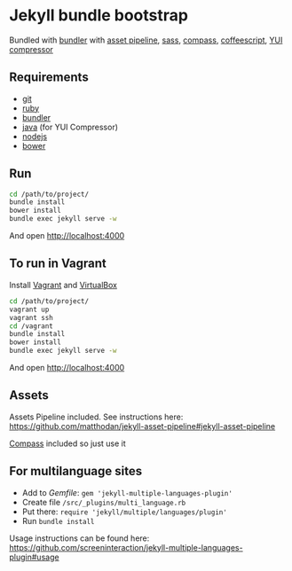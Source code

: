 # Jekyll bundle bootstrap

Bundled with [bundler](http://bundler.io/) with [asset pipeline](https://github.com/matthodan/jekyll-asset-pipeline), [sass](http://sass-lang.com/), [compass](http://compass-style.org/), [coffeescript](http://coffeescript.org/), [YUI compressor](http://yui.github.io/yuicompressor/)

## Requirements
* [git](http://git-scm.com/)
* [ruby](https://www.ruby-lang.org/)
* [bundler](http://bundler.io/)
* [java](http://java.com/ru/download/) (for YUI Compressor)
* [nodejs](http://nodejs.org/)
* [bower](http://bower.io/)

## Run

```sh
cd /path/to/project/
bundle install
bower install
bundle exec jekyll serve -w
```

And open [http://localhost:4000](http://localhost:4000)

## To run in Vagrant

Install [Vagrant](http://www.vagrantup.com/) and [VirtualBox](https://www.virtualbox.org/)

```sh
cd /path/to/project/
vagrant up
vagrant ssh
cd /vagrant
bundle install
bower install
bundle exec jekyll serve -w
```

And open [http://localhost:4000](http://localhost:4000)

## Assets

Assets Pipeline included. See instructions here: https://github.com/matthodan/jekyll-asset-pipeline#jekyll-asset-pipeline

[Compass](http://compass-style.org/) included so just use it

## For multilanguage sites

* Add to _Gemfile_: `gem 'jekyll-multiple-languages-plugin'`
* Create file `/src/_plugins/multi_language.rb`
* Put there: `require 'jekyll/multiple/languages/plugin'`
* Run `bundle install`

Usage instructions can be found here: https://github.com/screeninteraction/jekyll-multiple-languages-plugin#usage
